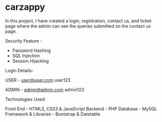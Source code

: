 # carzappy

In this project, I have created a login, registration, contact us, and ticket page where the admin can see the queries submitted on the contact us page.

Security Feature -

- Password Hashing
- SQL Injection
- Session Hijacking


Login Details-

USER - 
user@user.com
user123

ADMIN -
admin@admin.com
admin123




Technologies Used:

Front End - HTML5, CSS3 & JavaScript
Backend - PHP
Database - MySQL 
Framework & Libraries - Bootstrap & Datatable
